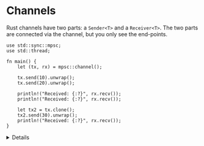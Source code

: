 # Channels

Rust channels have two parts: a `Sender<T>` and a `Receiver<T>`. The two parts
are connected via the channel, but you only see the end-points.

```rust,editable
use std::sync::mpsc;
use std::thread;

fn main() {
    let (tx, rx) = mpsc::channel();

    tx.send(10).unwrap();
    tx.send(20).unwrap();

    println!("Received: {:?}", rx.recv());
    println!("Received: {:?}", rx.recv());

    let tx2 = tx.clone();
    tx2.send(30).unwrap();
    println!("Received: {:?}", rx.recv());
}
```

<details>

- `mpsc` stands for Multi-Producer, Single-Consumer. `Sender` and `SyncSender` implement `Clone` (so
  you can make multiple producers) but `Receiver` does not.
- `send()` and `recv()` return `Result`. If they return `Err`, it means the counterpart `Sender` or
  `Receiver` is dropped and the channel is closed.

</details>
